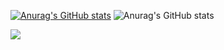 [![Anurag's GitHub stats](https://github-readme-stats.vercel.app/api?username=bjnandi)](https://github.com/anuraghazra/github-readme-stats)
![Anurag's GitHub stats](https://github-readme-stats.vercel.app/api?username=bjnandi&hide=contribs,prs)

![](https://komarev.com/ghpvc/?username=bjnandi&color=brightgreen)


